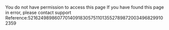You do not have permission to access this page If you have found this page in error, please contact support Reference:52162498986077014091830575110135527898720034968299102359